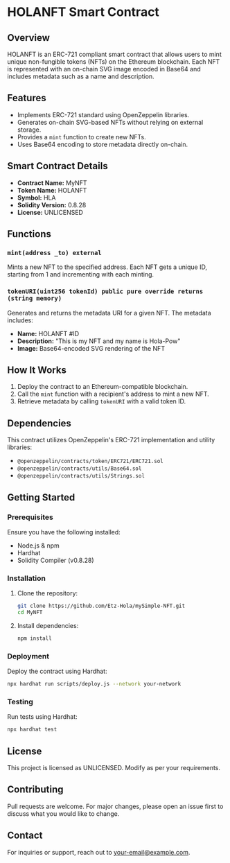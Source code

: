 # HOLANFT Smart Contract

## Overview
HOLANFT is an ERC-721 compliant smart contract that allows users to mint unique non-fungible tokens (NFTs) on the Ethereum blockchain. Each NFT is represented with an on-chain SVG image encoded in Base64 and includes metadata such as a name and description.

## Features
- Implements ERC-721 standard using OpenZeppelin libraries.
- Generates on-chain SVG-based NFTs without relying on external storage.
- Provides a `mint` function to create new NFTs.
- Uses Base64 encoding to store metadata directly on-chain.

## Smart Contract Details
- **Contract Name:** MyNFT
- **Token Name:** HOLANFT
- **Symbol:** HLA
- **Solidity Version:** 0.8.28
- **License:** UNLICENSED

## Functions
### `mint(address _to) external`
Mints a new NFT to the specified address. Each NFT gets a unique ID, starting from 1 and incrementing with each minting.

### `tokenURI(uint256 tokenId) public pure override returns (string memory)`
Generates and returns the metadata URI for a given NFT. The metadata includes:
- **Name:** HOLANFT #ID
- **Description:** "This is my NFT and my name is Hola-Pow"
- **Image:** Base64-encoded SVG rendering of the NFT

## How It Works
1. Deploy the contract to an Ethereum-compatible blockchain.
2. Call the `mint` function with a recipient's address to mint a new NFT.
3. Retrieve metadata by calling `tokenURI` with a valid token ID.

## Dependencies
This contract utilizes OpenZeppelin's ERC-721 implementation and utility libraries:
- `@openzeppelin/contracts/token/ERC721/ERC721.sol`
- `@openzeppelin/contracts/utils/Base64.sol`
- `@openzeppelin/contracts/utils/Strings.sol`

## Getting Started
### Prerequisites
Ensure you have the following installed:
- Node.js & npm
- Hardhat
- Solidity Compiler (v0.8.28)

### Installation
1. Clone the repository:
   ```sh
   git clone https://github.com/Etz-Hola/mySimple-NFT.git
   cd MyNFT
   ```
2. Install dependencies:
   ```sh
   npm install
   ```

### Deployment
Deploy the contract using Hardhat:
```sh
npx hardhat run scripts/deploy.js --network your-network
```

### Testing
Run tests using Hardhat:
```sh
npx hardhat test
```

## License
This project is licensed as UNLICENSED. Modify as per your requirements.

## Contributing
Pull requests are welcome. For major changes, please open an issue first to discuss what you would like to change.

## Contact
For inquiries or support, reach out to [your-email@example.com](mailto:your-email@example.com).


